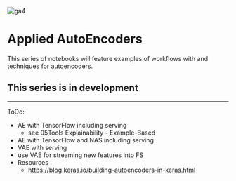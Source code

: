 ![ga4](https://www.google-analytics.com/collect?v=2&tid=G-6VDTYWLKX6&cid=1&en=page_view&sid=1&dl=statmike%2Fvertex-ai-mlops%2FApplied+Autoencoders&dt=readme.md)
# Applied AutoEncoders
This series of notebooks will feature examples of workflows with and techniques for autoencoders.

## This series is in development

---
ToDo:
- AE with TensorFlow including serving
    - see 05Tools Explainability - Example-Based
- AE with TensorFlow and NAS including serving
- VAE with serving
- use VAE for streaming new features into FS
- Resources
    - https://blog.keras.io/building-autoencoders-in-keras.html